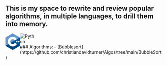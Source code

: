 ## This is my space to rewrite and review popular algorithms, in multiple languages, to drill them into memory.

<img align="left" alt="CPlusPlus" width="46px" src="https://raw.githubusercontent.com/christiandavidturner/codeSTACKr/master/1200px-ISO_C%2B%2B_Logo.svg.png" />
<img align="left" alt="Python" width="46px" src="https://logos-download.com/wp-content/uploads/2016/10/Python_logo_icon-700x697.png" />
<br/>
<br/>
### Algorithms:
- [Bubblesort](https://github.com/christiandavidturner/Algos/tree/main/BubbleSort)
